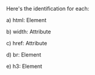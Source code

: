 Here's the identification for each:

a) html: Element

b) width: Attribute

c) href: Attribute

d) br: Element

e) h3: Element